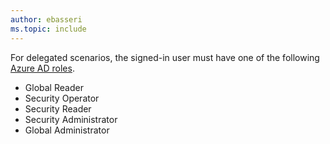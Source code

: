 ```yaml
---
author: ebasseri
ms.topic: include
---
```


For delegated scenarios, the signed-in user must have one of the following [Azure AD roles](/azure/active-directory/roles/permissions-reference?toc=%2Fgraph%2Ftoc.json).

- Global Reader
- Security Operator
- Security Reader
- Security Administrator
- Global Administrator